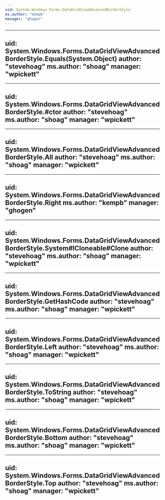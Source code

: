 ```yaml
---
uid: System.Windows.Forms.DataGridViewAdvancedBorderStyle
ms.author: "kempb"
manager: "ghogen"
---
```


---
uid: System.Windows.Forms.DataGridViewAdvancedBorderStyle.Equals(System.Object)
author: "stevehoag"
ms.author: "shoag"
manager: "wpickett"
---

---
uid: System.Windows.Forms.DataGridViewAdvancedBorderStyle.#ctor
author: "stevehoag"
ms.author: "shoag"
manager: "wpickett"
---

---
uid: System.Windows.Forms.DataGridViewAdvancedBorderStyle.All
author: "stevehoag"
ms.author: "shoag"
manager: "wpickett"
---

---
uid: System.Windows.Forms.DataGridViewAdvancedBorderStyle.Right
ms.author: "kempb"
manager: "ghogen"
---

---
uid: System.Windows.Forms.DataGridViewAdvancedBorderStyle.System#ICloneable#Clone
author: "stevehoag"
ms.author: "shoag"
manager: "wpickett"
---

---
uid: System.Windows.Forms.DataGridViewAdvancedBorderStyle.GetHashCode
author: "stevehoag"
ms.author: "shoag"
manager: "wpickett"
---

---
uid: System.Windows.Forms.DataGridViewAdvancedBorderStyle.Left
author: "stevehoag"
ms.author: "shoag"
manager: "wpickett"
---

---
uid: System.Windows.Forms.DataGridViewAdvancedBorderStyle.ToString
author: "stevehoag"
ms.author: "shoag"
manager: "wpickett"
---

---
uid: System.Windows.Forms.DataGridViewAdvancedBorderStyle.Bottom
author: "stevehoag"
ms.author: "shoag"
manager: "wpickett"
---

---
uid: System.Windows.Forms.DataGridViewAdvancedBorderStyle.Top
author: "stevehoag"
ms.author: "shoag"
manager: "wpickett"
---
